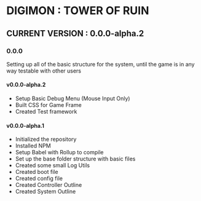 # DIGIMON : TOWER OF RUIN

## CURRENT VERSION : 0.0.0-alpha.2

### 0.0.0
Setting up all of the basic structure for the system, until the game is in any way testable with other users

#### v0.0.0-alpha.2
* Setup Basic Debug Menu (Mouse Input Only)
* Built CSS for Game Frame
* Created Test framework

#### v0.0.0-alpha.1
* Initialized the repository
* Installed NPM
* Setup Babel with Rollup to compile
* Set up the base folder structure with basic files
* Created some small Log Utils
* Created boot file
* Created config file
* Created Controller Outline
* Created System Outline